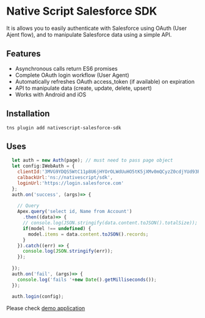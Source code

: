 # Native Script Salesforce SDK

It is allows you to easily authenticate with Salesforce using OAuth (User Ajent flow), and to manipulate Salesforce data using a simple API.

## Features

- Asynchronous calls return ES6 promises   
- Complete OAuth login workflow (User Agent)
- Automatically refreshes OAuth access_token (if available) on expiration
- API to manipulate data (create, update, delete, upsert)
- Works with Android and iOS

## Installation

```
tns plugin add nativescript-salesforce-sdk
```

## Uses

```javascript
  let auth = new Auth(page); // must need to pass page object
  let config:IWebAuth = {
    clientId:'3MVG9YDQS5WtC11p8U6jHYOrOLWdUuHO5tK5jXMv0mQCyzZ0cdjYUd93RGSCpQdP87VL6hQbUO3fXYRmAkJxq', 
    calbackUrl:'ns://nativescript/sdk', 
    loginUrl:'https://login.salesforce.com' 
  };
  auth.on('success', (args)=> {
    
    // Query
    Apex.query('select id, Name from Account')
      .then((data)=> {
      // console.log(JSON.stringify(data.content.toJSON().totalSize));
      if(model !== undefined) {
        model.items = data.content.toJSON().records;
      }
    }).catch((err) => {
      console.log(JSON.stringify(err));
    });
    
  }); 
  auth.on('fail', (args)=> {
    console.log('fails '+new Date().getMilliseconds());
  }); 
 
  auth.login(config);

```

Please check [demo application](https://github.com/santoshanand/sample-nativescript-salesforce-sdk)


